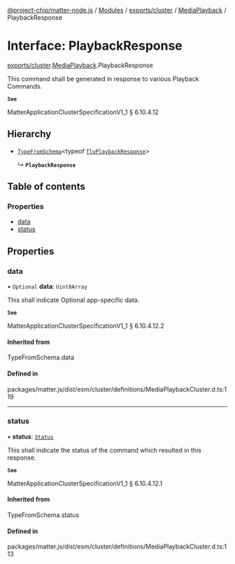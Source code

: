 [@project-chip/matter-node.js](../README.md) / [Modules](../modules.md) / [exports/cluster](../modules/exports_cluster.md) / [MediaPlayback](../modules/exports_cluster.MediaPlayback.md) / PlaybackResponse

# Interface: PlaybackResponse

[exports/cluster](../modules/exports_cluster.md).[MediaPlayback](../modules/exports_cluster.MediaPlayback.md).PlaybackResponse

This command shall be generated in response to various Playback Commands.

**`See`**

MatterApplicationClusterSpecificationV1_1 § 6.10.4.12

## Hierarchy

- [`TypeFromSchema`](../modules/exports_tlv.md#typefromschema)\<typeof [`TlvPlaybackResponse`](../modules/exports_cluster.MediaPlayback.md#tlvplaybackresponse)\>

  ↳ **`PlaybackResponse`**

## Table of contents

### Properties

- [data](exports_cluster.MediaPlayback.PlaybackResponse.md#data)
- [status](exports_cluster.MediaPlayback.PlaybackResponse.md#status)

## Properties

### data

• `Optional` **data**: `Uint8Array`

This shall indicate Optional app-specific data.

**`See`**

MatterApplicationClusterSpecificationV1_1 § 6.10.4.12.2

#### Inherited from

TypeFromSchema.data

#### Defined in

packages/matter.js/dist/esm/cluster/definitions/MediaPlaybackCluster.d.ts:119

___

### status

• **status**: [`Status`](../enums/exports_cluster.MediaPlayback.Status.md)

This shall indicate the status of the command which resulted in this response.

**`See`**

MatterApplicationClusterSpecificationV1_1 § 6.10.4.12.1

#### Inherited from

TypeFromSchema.status

#### Defined in

packages/matter.js/dist/esm/cluster/definitions/MediaPlaybackCluster.d.ts:113
